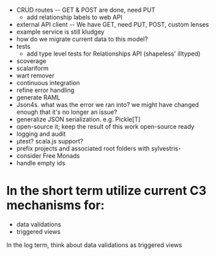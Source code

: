 - CRUD routes -- GET & POST are done, need PUT
    - add relationship labels to web API
- external API client -- We have GET, need PUT, POST, custom lenses
- example service is still kludgey
- how do we migrate current data to this model?
- tests
    - add type level tests for Relationships API  (shapeless' illtyped)
- scoverage
- scalariform
- wart remover
- continuous integration
- refine error handling
- generate RAML
- Json4s. what was the error we ran into? we might have changed enough that it's no longer an issue?
- generalize JSON serialization. e.g. Pickle[T]
- open-source it; keep the result of this work open-source ready
- logging and audit
- µtest? scala.js support?
- prefix projects and associated root folders with sylvestris-
- consider Free Monads
- handle empty ids

In the short term utilize current C3 mechanisms for:
===========
- data validations
- triggered views

In the log term, think about data validations as triggered views
